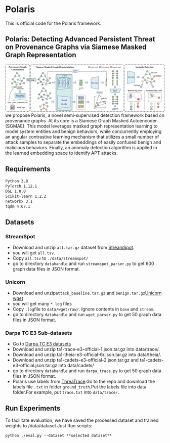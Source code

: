 # Polaris
This is official code for the Polaris framework.

## Polaris: Detecting Advanced Persistent Threat on Provenance Graphs via Siamese Masked Graph Representation
![framework](./figs/framework.png)
we propose Polaris, a novel semi-supervised detection framework based on provenance graphs. At its core is a Siamese Graph Masked Autoencoder (SGMAE). This model leverages masked graph representation learning to model system entities and benign behaviors, while concurrently employing an angular contrastive learning mechanism that utilizes a small number of attack samples to separate the embeddings of easily confused benign and malicious behaviors. Finally,
an anomaly detection algorithm is applied in the learned embedding space to identify APT attacks. 

## Requirements
```
Python 3.8
PyTorch 1.12.1
DGL 1.0.0
Scikit-learn 1.2.2
networkx 3.1
tqdm 4.67.1
```

## Datasets
### StreamSpot
- Download and unzip `all.tar.gz` dataset from [StreamSpot](https://github.com/sbustreamspot/sbustreamspot-data).
- you will get `all.tsv`.
- Copy `all.tsv` to `./data/streamspot/`
- go to directory `datahandle` and run `streamspot_parser.py` to get 600 graph data files in JSON format.
### Unicorn
- Download and unzip`attack_baseline.tar.gz` and `benign.tar.gz`[Unicorn wget](https://dataverse.harvard.edu/dataset.xhtml?persistentId=doi:10.7910/DVN/IA8UOS)
- you will get many `*.log` files
- Copy `.log`file to `data/wget/raw/`. Ignore contents in `base` and `stream`.
- go to directory `datahandle` and run `wget_parser.py` to get 50 graph data files in JSON format.
### Darpa TC E3 Sub-datasets
- Go to [Darpa TC E3 datasets](https://github.com/darpa-i2o/Transparent-Computing)
- Download and unzip ta1-trace-e3-official-1.json.tar.gz into data/trace/.
- Download and unzip ta1-theia-e3-official-6r.json.tar.gz into data/theia/.
- Download and unzip ta1-cadets-e3-official-2.json.tar.gz and ta1-cadets-e3-official.json.tar.gz into data/cadets/
- go to directory `datahandle` and run `darpa_trace.py` to get 50 graph data files in JSON format.
- Polaris use labels from [ThreaTrace](https://github.com/threaTrace-detector/threaTrace).Go to the repo and download the labels file `.txt` in folder `ground_truth`.Put the labels file into data folder.For example, put `trace.txt` into `data/trace/`.
## Run Experiments
To facilitate evaluation, we have saved the processed dataset and trained weights to /data/dataset.Just Run scripts:
```
python ./eval.py --dataset **selected dataset**
```

